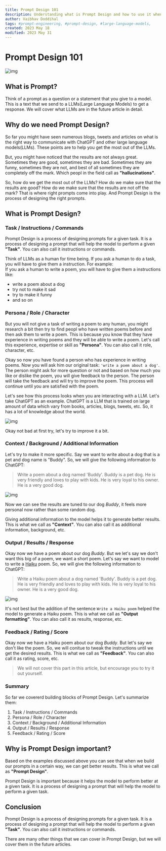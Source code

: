 ```yaml
---
title: Prompt Design 101
description: Understanding what is Prompt Design and how to use it when interacting with Large Language Models (LLMs)
author: Vaibhav Doddihal
tags: #prompt-engineering, #prompt-design, #large-language-models,
created: 2023 May 18
modified: 2023 May 31
---
```


# Prompt Design 101

![img](images/banner_prompt_engineering.jpeg)

## What is Prompt?

Think of a prompt as a question or a statement that you give to a model. This is a text that we send to a LLMs(Large Language Models) to get a response. We will cover what LLMs are in the future article in detail.


## Why do we need Prompt Design?

So far you might have seen numerous blogs, tweets and articles on what is the right way to communicate with ChatGPT and other large language models(LLMs). These points are to help you get the most out of the LLMs.

But, you might have noticed that the results are not always great. Sometimes they are good, sometimes they are bad. Sometimes they are funny, sometimes they are not, and best of all sometimes they are completely off the mark. Which peopl in the field call as **"hallucinations"**.

So, how do we get the most out of the LLMs? How do we make sure that the results are good? How do we make sure that the results are not off the mark? That is where right prompts come into play. And Prompt Design is the process of designing the right prompts.


## What is Prompt Design?


### Task / Instructions / Commands
Prompt Design is a process of designing prompts for a given task. It is a process of designing a prompt that will help the model to perform a given **"Task"**. You can also call it instructions or commands.

Think of LLMs as a human for time being. If you ask a human to do a task, you will have to give them a instruction.
For example:  
If you ask a human to write a poem, you will have to give them a instructions like:
  - write a poem about a dog
  - try not to make it sad
  - try to make it funny
  - and so on 


### Persona / Role / Character
But you will not give a task of writing a poem to any human, you might research a bit then try to find peopl who have written poems before and then ask them to write a poem. This is because you know that they have experience in writing poems and they will be able to write a poem. Let's call this experience, expertise or skill as **"Persona"**. You can also call it role, character, etc.

Okay so now you have found a person who has experience in writing poems. Now you will ask him our original task:
`'write a poem about a dog'`. The person might ask for more question or not and based on how much you like or dislike the poem, you will give feedback to the person. The person will take the feedback and will try to improve the poem. This process will continue until you are satisfied with the poem.

Let's see how this process looks when you are interacting with a LLM. Let's take ChatGPT as an example. ChatGPT is a LLM that is trained on large amount of data which vary from books, articles, blogs, tweets, etc. So, it has a lot of knowledge about the world.


![img](images/pd-001.png)

Okay not bad at first try, let's try to improve it a bit. 


### Context / Background / Additional Information
Let's try to make it more specific. Say we want to write about a dog that is a pet and dog name is "Buddy". So, we will give the following information to ChatGPT:

> Write a poem about a dog named 'Buddy'. Buddy is a pet dog. He is very friendly and loves to play with kids. He is very loyal to his owner. He is a very good dog.

![img](images/pd-002.jpg)

Now we can see the results are tuned to our dog *Buddy*, it feels more personal now rather than some random dog. 

Giving additional information to the model helps it to generate better results. This is what we call as **"Context"**. You can also call it as additional information, background, etc.

### Output / Results / Response

Okay now we have a poem about our dog *Buddy*. But we let's say we don't want this big of a poem, we want a short poem. Let's say we want to model to write a [Haiku]() poem. So, we will give the following information to ChatGPT:

> Write a Haiku poem about a dog named 'Buddy'. Buddy is a pet dog. He is very friendly and loves to play with kids. He is very loyal to his owner. He is a very good dog.

![img](images/pd-003.jpeg)

It's not best but the addition of the sentence `Write a Haiku poem` helped the model to generate a Haiku poem. This is what we call as **"Output formatting"**. You can also call it as results, response, etc.

### Feedback / Rating / Score

Okay now we have a Haiku poem about our dog *Buddy*. But let's say we don't like the poem. So, we will conitue to tweak the instructions until we get the desired results. This is what we call as **"Feedback"**. You can also call it as rating, score, etc.

> We will not cover this part in this article, but encourage you to try it out yourself.


### Summary

So far we covererd building blocks of Prompt Design. Let's summarize them:

1. Task / Instructions / Commands
2. Persona / Role / Character
3. Context / Background / Additional Information
4. Output / Results / Response
5. Feedback / Rating / Score 


## Why is Prompt Design important?

Based on the examples discussed above you can see that when we build our prompts in a certain way, we can get better results. This is what we call as **"Prompt Design"**.

Prompt Design is important because it helps the model to perform better at a given task. It is a process of designing a prompt that will help the model to perform a given task.


## Conclusion

Prompt Design is a process of designing prompts for a given task. It is a process of designing a prompt that will help the model to perform a given **"Task"**. You can also call it instructions or commands.

There are many other things that we can cover in Prompt Design, but we will cover them in the future articles. 




